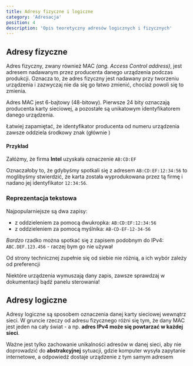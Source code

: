 ```yaml
---
title: Adresy fizyczne i logiczne 
category: 'Adresacja' 
position: 4
description: 'Opis teoretyczny adresów logicznych i fizycznych'
---
```


## Adresy fizyczne

Adres fizyczny, zwany również MAC _(ang. Access Control address)_, jest adresem nadawanym przez producenta danego
urządzenia podczas produkcji. Oznacza to, że adres fizyczny jest nadawany przy tworzeniu urządzenia i zazwyczaj nie da
się go łatwo zmienić, chociaż powoli się to zmienia.

Adres MAC jest 6-bajtowy (48-bitowy). Pierwsze 24 bity oznaczają producenta karty sieciowej, a pozostałe są unikatowym
identyfikatorem danego urządzenia.

<alert type="info">
Łatwiej zapamiętać, że identyfikator producenta od numeru urządzenia zawsze oddziela środkowy znak (głównie <template>
<code>&ndash;</code> lub <code>:</code></template>)
</alert>

#### Przykład

Załóżmy, że firma **Intel** uzyskała oznaczenie `AB:CD:EF`

Oznaczałoby to, że gdybyśmy spotkali się z adresem `AB:CD:EF:12:34:56` to moglibyśmy stwierdzić, że karta została
wyprodukowana przez tą firmę i nadano jej identyfikator `12:34:56`.

### Reprezentacja tekstowa

Najpopularniejsze są dwa zapisy:

- z oddzieleniem za pomocą dwukropka: `AB:CD:EF:12:34:56`
- z oddzieleniem za pomocą myślnika: `AB-CD-EF-12-34-56`

*Bardzo* rzadko można spotkać się z zapisem podobnym do IPv4: `ABC.DEF.123.456` - raczej bym go nie używał

Od strony technicznej zupełnie się od siebie nie różnią, a ich wybór zależy od preferencji

<alert type="warning">
Niektóre urządzenia wymuszają dany zapis, zawsze sprawdzaj w dokumentacji bądź panelu sterowania!
</alert>

## Adresy logiczne

Adresy logiczne są sposobem oznaczenia danej karty sieciowej wewnątrz sieci. W gruncie rzeczy od adresu fizycznego różni
się tym, że dany MAC jest jeden na cały świat - a np. **adres IPv4 może się powtarzać w każdej sieci**.

Ważne jest tylko zachowanie unikalności adresów w danej sieci, aby nie doprowadzić do **abstrakcyjnej** sytuacji, gdzie
komputer wysyła zapytanie internetowe, a odpowiedź dostaje urządzenie z tym samym adresem

